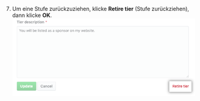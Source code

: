 7. Um eine Stufe zurückzuziehen, klicke **Retire tier** (Stufe zurückziehen), dann klicke **OK**. ![Schaltfläche „Retire tier“ (Stufe zurückziehen)](/assets/images/help/sponsors/retire-tier-button.png)
